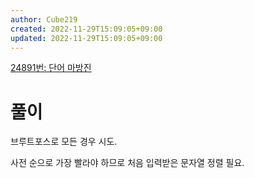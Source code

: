 ```yaml
---
author: Cube219
created: 2022-11-29T15:09:05+09:00
updated: 2022-11-29T15:09:05+09:00
---
```


[24891번: 단어 마방진](https://www.acmicpc.net/problem/24891)

# 풀이

브루트포스로 모든 경우 시도.

사전 순으로 가장 빨라야 하므로 처음 입력받은 문자열 정렬 필요.
